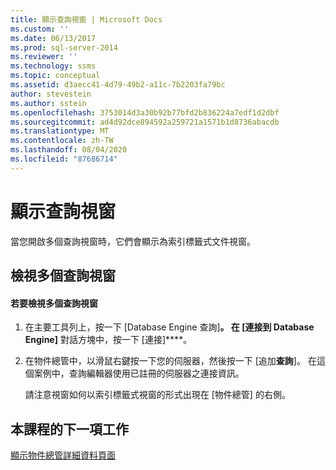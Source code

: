 ```yaml
---
title: 顯示查詢視窗 | Microsoft Docs
ms.custom: ''
ms.date: 06/13/2017
ms.prod: sql-server-2014
ms.reviewer: ''
ms.technology: ssms
ms.topic: conceptual
ms.assetid: d3aecc41-4d79-49b2-a11c-7b2203fa79bc
author: stevestein
ms.author: sstein
ms.openlocfilehash: 3753014d3a30b92b77bfd2b836224a7edf1d2dbf
ms.sourcegitcommit: ad4d92dce894592a259721a1571b1d8736abacdb
ms.translationtype: MT
ms.contentlocale: zh-TW
ms.lasthandoff: 08/04/2020
ms.locfileid: "87686714"
---
```

# <a name="display-the-query-window"></a>顯示查詢視窗
  當您開啟多個查詢視窗時，它們會顯示為索引標籤式文件視窗。  
  
## <a name="viewing-multiple-query-windows"></a>檢視多個查詢視窗  
  
#### <a name="to-view-multiple-query-windows"></a>若要檢視多個查詢視窗  
  
1.  在主要工具列上，按一下 [Database Engine 查詢]****。 在 [連接到 Database Engine]**** 對話方塊中，按一下 [連接]****。  
  
2.  在物件總管中，以滑鼠右鍵按一下您的伺服器，然後按一下 [追加**查詢**]。 在這個案例中，查詢編輯器使用已註冊的伺服器之連接資訊。  
  
     請注意視窗如何以索引標籤式視窗的形式出現在 [物件總管] 的右側。  
  
## <a name="next-task-in-lesson"></a>本課程的下一項工作  
 [顯示物件總管詳細資料頁面](lesson-1-5-show-the-object-explorer-details-page.md)  
  
  
